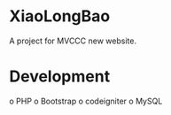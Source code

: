 XiaoLongBao
===========
A project for MVCCC new website.

Development
===========
 o PHP
 o Bootstrap
 o codeigniter
 o MySQL
